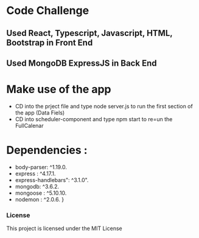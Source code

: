 # Code Challenge 

## Used React, Typescript, Javascript, HTML, Bootstrap in Front End 
## Used MongoDB ExpressJS in Back End

# Make use of the app
* CD into the prject file and type node server.js to run the first section of the app (Data Fiels)
* CD into scheduler-component and type npm start to re=un the FullCalenar 

# Dependencies :
-  body-parser: ^1.19.0.
-  express : ^4.17.1.
-  express-handlebars": ^3.1.0".
-  mongodb: ^3.6.2.
-  mongoose : ^5.10.10.
-  nodemon : ^2.0.6.
  } 

### License

This project is licensed under the MIT License
